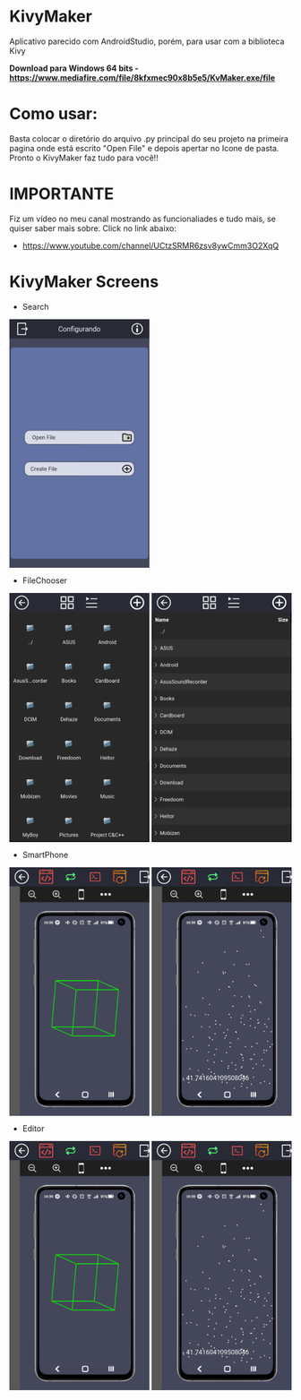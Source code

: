﻿# KivyMaker
Aplicativo parecido com AndroidStudio, porém, para usar com a 
biblioteca Kivy

**Download para Windows 64 bits - https://www.mediafire.com/file/8kfxmec90x8b5e5/KvMaker.exe/file**

# Como usar:
Basta colocar o diretório do arquivo .py principal do seu projeto
na primeira pagina onde está escrito "Open File" e depois apertar
no Icone de pasta. Pronto o KivyMaker faz tudo para você!!

# IMPORTANTE
Fiz um vídeo no meu canal mostrando as funcionaliades e tudo mais,
se quiser saber mais sobre. Click no link abaixo:
 - https://www.youtube.com/channel/UCtzSRMR6zsv8ywCmm3O2XqQ

# KivyMaker Screens

 - Search
<img src="examples/1.jpg" width="250" align="center">


 - FileChooser
<div>
 <img src="examples/2.jpg" width="250" align="center">
 <img src="examples/3.jpg" width="250" align="center">
</div>


 - SmartPhone
<div>
 <img src="examples/4.jpg" width="250" align="center">
 <img src="examples/5.jpg" width="250" align="center">
</div>


 - Editor
<div>
 <img src="examples/4.jpg" width="250" align="center">
 <img src="examples/5.jpg" width="250" align="center">
</div>
